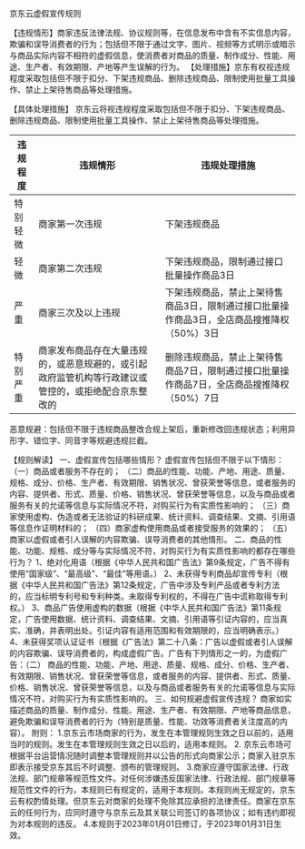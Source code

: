 京东云虚假宣传规则
 
【违规情形】商家违反法律法规、协议规则等，在信息发布中含有不实信息内容，欺骗和误导消费者的行为；包括但不限于通过文字、图片、视频等方式明示或暗示与商品实际内容不相符的虚假信息，使消费者对商品的质量、制作成分、性能、用途、生产者、有效期限、产地等产生误解的行为。
【处理措施】京东有权视违规程度采取包括但不限于扣分、下架违规商品、删除违规商品、限制使用批量工具操作、禁止上架待售商品等处理措施。

【具体处理措施】
京东云将视违规程度采取包括但不限于扣分、下架违规商品、删除违规商品、限制使用批量工具操作、禁止上架待售商品等处理措施。

| 违规程度 | 违规情形 |违规处理措施  |
| --- | --- | --- |
| 特别轻微 | 商家第一次违规 | 下架违规商品 |
| 轻微 | 商家第二次违规 | 下架违规商品，限制通过接口批量操作商品3日 |
| 严重 | 商家三次及以上违规 | 下架违规商品，禁止上架待售商品3日，限制通过接口批量操作商品3日，全店商品搜推降权（50%）3日 |
| 特别严重 | 商家发布商品存在大量违规的，或恶意规避的，或引起政府监管机构等行政建议或管控的，或拒绝配合京东整改的 | 删除违规商品，禁止上架待售商品7日，限制通过接口批量操作商品7日，全店商品搜推降权（50%）7日 |
 		
恶意规避：包括但不限于违规商品整改合规上架后，重新修改回违规状态；利用异形字、错位字、同音字等规避违规拦截。

【规则解读】
一、虚假宣传包括哪些情形？
虚假宣传包括但不限于以下情形：
（一）商品或者服务不存在的；
（二）商品的性能、功能、产地、用途、质量、规格、成分、价格、生产者、有效期限、销售状况、曾获荣誉等信息，或者服务的内容、提供者、形式、质量、价格、销售状况、曾获荣誉等信息，以及与商品或者服务有关的允诺等信息与实际情况不符，对购买行为有实质性影响的；
（三）商家使用虚构、伪造或者无法验证的科研成果、统计资料、调查结果、文摘、引用语等信息作证明材料的；
（四）商家虚构使用商品或者接受服务的效果的；
（五）商家以虚假或者引人误解的内容欺骗、误导消费者的其他情形。 
二、商品的性能、功能、规格、成分等与实际情况不符，对购买行为有实质性影响的都存在哪些行为？
1、绝对化用语（根据《中华人民共和国广告法》第9条规定，广告不得有使用“国家级”、“最高级”、“最佳”等用语。）
2、未获得专利商品却宣传专利（根据《中华人民共和国广告法》第12条规定，广告中涉及专利产品或者专利方法的，应当标明专利号和专利种类。未取得专利权的，不得在广告中谎称取得专利权。）
3、商品广告使用虚构的数据（根据《中华人民共和国广告法》第11条规定，广告使用数据、统计资料、调查结果、文摘、引用语等引证内容的，应当真实、准确，并表明出处。引证内容有适用范围和有效期限的，应当明确表示。）
4、未获得奖项认证证书（根据《广告法》第二十八条：广告以虚假或者引人误解的内容欺骗、误导消费者的，构成虚假广告。广告有下列情形之一的，为虚假广告：（二） 商品的性能、功能、产地、用途、质量、规格、成分、价格、生产者、有效期限、销售状况、曾获荣誉等信息，或者服务的内容、提供者、形式、质量、价格、销售状况、曾获荣誉等信息，以及与商品或者服务有关的允诺等信息与实际情况不符，对购买行为有实质性影响的。
三、如何规避虚假宣传违规？
商家如实描述商品的质量、制作成分、性能、用途、生产者、有效期限、产地等商品信息，避免欺骗和误导消费者的行为（特别是质量、性能、功效等消费者关注度高的内容）。
附则：
1.京东云市场商家的行为，发生在本管理规则生效之日以前的，适用当时的规则。发生在本管理规则生效之日以后的，适用本规则。
2. 京东云市场可根据平台运营情况随时调整本管理规则并以公告的形式向商家公示；商家入驻京东即表示接受京东其后不时调整、颁布的管理规则。
3.商家应遵守国家法律、行政法规、部门规章等规范性文件。对任何涉嫌违反国家法律、行政法规、部门规章等规范性文件的行为，本规则已有规定的，适用于本规则。本规则尚无规定的，京东云有权酌情处理。但京东云对商家的处理不免除其应承担的法律责任。商家在京东云的任何行为，应同时遵守与京东云及其关联公司签订的各项协议；如有违约即视为对本规则的违反。
4.本规则于2023年01月01日修订，于2023年01月31日生效。



